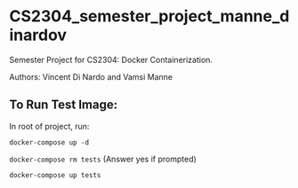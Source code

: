 # CS2304_semester_project_manne_dinardov
Semester Project for CS2304: Docker Containerization. 

Authors: Vincent Di Nardo and Vamsi Manne

## To Run Test Image:

In root of project, run:

`docker-compose up -d`

`docker-compose rm tests` (Answer yes if prompted)

`docker-compose up tests`
